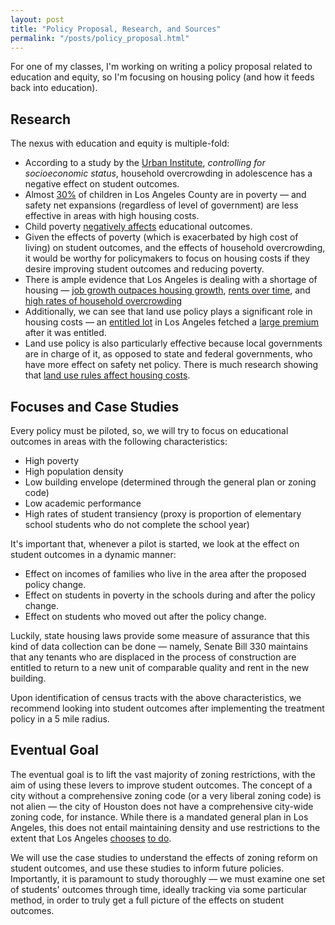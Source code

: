 ```yaml
---
layout: post
title: "Policy Proposal, Research, and Sources"
permalink: "/posts/policy_proposal.html"
---
```

For one of my classes, I'm working on writing a policy proposal related to education and equity, so I'm focusing on housing policy (and how it feeds back into education).

## Research

The nexus with education and equity is multiple-fold:
- According to a study by the [Urban Institute](https://pubmed.ncbi.nlm.nih.gov/27103537/), *controlling for socioeconomic status*, household overcrowding in adolescence has a negative effect on student outcomes.
- Almost [30%](https://www.ppic.org/publication/geography-of-child-poverty-in-california/) of children in Los Angeles County are in poverty — and safety net expansions (regardless of level of government) are less effective in areas with high housing costs.
- Child poverty [negatively affects](https://www.ncbi.nlm.nih.gov/pmc/articles/PMC2528798/) educational outcomes.
- Given the effects of poverty (which is exacerbated by high cost of living) on student outcomes, and the effects of household overcrowding, it would be worthy for policymakers to focus on housing costs if they desire improving student outcomes and reducing poverty.
- There is ample evidence that Los Angeles is dealing with a shortage of housing — [job growth outpaces housing growth](https://laist.com/news/housing-homelessness/housing-jobs-los-angeles-california-stessa-rhna-housing-element), [rents over time](https://www.zumper.com/rent-research/los-angeles-ca), and [high rates of household overcrowding](https://www.latimes.com/california/story/2022-10-19/los-angeles-history-overcrowding-united-states)
- Additionally, we can see that land use policy plays a significant role in housing costs — an [entitled lot](https://therealdeal.com/la/2018/09/07/a-market-grows-for-entitled-la-properties/) in Los Angeles fetched a [large premium](https://therealdeal.com/la/2018/09/07/a-market-grows-for-entitled-la-properties/) after it was entitled.
- Land use policy is also particularly effective because local governments are in charge of it, as opposed to state and federal governments, who have more effect on safety net policy. There is much research showing that [land use rules affect housing costs](https://ternercenter.berkeley.edu/research-and-policy/land-use-politics-housing-costs-and-segregation-in-california-cities/).

## Focuses and Case Studies

Every policy must be piloted, so, we will try to focus on educational outcomes in areas with the following characteristics:
- High poverty
- High population density
- Low building envelope (determined through the general plan or zoning code)
- Low academic performance
- High rates of student transiency (proxy is proportion of elementary school students who do not complete the school year)

It's important that, whenever a pilot is started, we look at the effect on student outcomes in a dynamic manner:
- Effect on incomes of families who live in the area after the proposed policy change.
- Effect on students in poverty in the schools during and after the policy change.
- Effect on students who moved out after the policy change.

Luckily, state housing laws provide some measure of assurance that this kind of data collection can be done — namely, Senate Bill 330 maintains that any tenants who are displaced in the process of construction are entitled to return to a new unit of comparable quality and rent in the new building. 

Upon identification of census tracts with the above characteristics, we recommend looking into student outcomes after implementing the treatment policy in a 5 mile radius.

## Eventual Goal

The eventual goal is to lift the vast majority of zoning restrictions, with the aim of using these levers to improve student outcomes. The concept of a city without a comprehensive zoning code (or a very liberal zoning code) is not alien — the city of Houston does not have a comprehensive city-wide zoning code, for instance. While there is a mandated general plan in Los Angeles, this does not entail maintaining density and use restrictions to the extent that Los Angeles [chooses](https://ladcp.maps.arcgis.com/apps/View/index.html?appid=bb34a3ae0beb4574aa6051c928899e01) [to do](https://belonging.berkeley.edu/single-family-zoning-greater-los-angeles).

We will use the case studies to understand the effects of zoning reform on student outcomes, and use these studies to inform future policies. Importantly, it is paramount to study thoroughly — we must examine one set of students' outcomes through time, ideally tracking via some particular method, in order to truly get a full picture of the effects on student outcomes.

